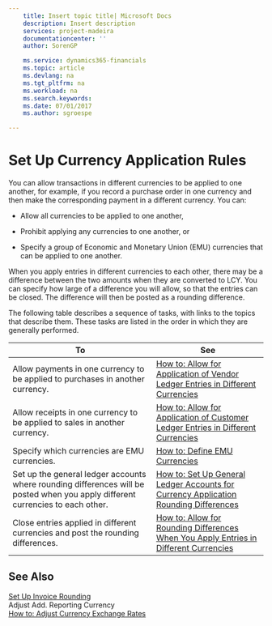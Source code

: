 ```yaml
---
    title: Insert topic title| Microsoft Docs
    description: Insert description
    services: project-madeira
    documentationcenter: ''
    author: SorenGP

    ms.service: dynamics365-financials
    ms.topic: article
    ms.devlang: na
    ms.tgt_pltfrm: na
    ms.workload: na
    ms.search.keywords:
    ms.date: 07/01/2017
    ms.author: sgroespe

---
```

# Set Up Currency Application Rules
You can allow transactions in different currencies to be applied to one another, for example, if you record a purchase order in one currency and then make the corresponding payment in a different currency. You can:  
  
-   Allow all currencies to be applied to one another,  
  
-   Prohibit applying any currencies to one another, or  
  
-   Specify a group of Economic and Monetary Union (EMU) currencies that can be applied to one another.  
  
 When you apply entries in different currencies to each other, there may be a difference between the two amounts when they are converted to LCY. You can specify how large of a difference you will allow, so that the entries can be closed. The difference will then be posted as a rounding difference.  
  
 The following table describes a sequence of tasks, with links to the topics that describe them. These tasks are listed in the order in which they are generally performed.  
  
|**To**|**See**|  
|------------|-------------|  
|Allow payments in one currency to be applied to purchases in another currency.|[How to: Allow for Application of Vendor Ledger Entries in Different Currencies](../how-to-allow-for-application-of-vendor-ledger-entries-in-different-currencies.md)|  
|Allow receipts in one currency to be applied to sales in another currency.|[How to: Allow for Application of Customer Ledger Entries in Different Currencies](../how-to-allow-for-application-of-customer-ledger-entries-in-different-currencies.md)|  
|Specify which currencies are EMU currencies.|[How to: Define EMU Currencies](../how-to-define-emu-currencies.md)|  
|Set up the general ledger accounts where rounding differences will be posted when you apply different currencies to each other.|[How to: Set Up General Ledger Accounts for Currency Application Rounding Differences](../how-to-set-up-general-ledger-accounts-for-currency-application-rounding-differences.md)|  
|Close entries applied in different currencies and post the rounding differences.|[How to: Allow for Rounding Differences When You Apply Entries in Different Currencies](../how-to-allow-for-rounding-differences-when-you-apply-entries-in-different-currencies.md)|  
  
## See Also  
 [Set Up Invoice Rounding](../set-up-invoice-rounding.md)   
 Adjust Add. Reporting Currency   
 [How to: Adjust Currency Exchange Rates](../how-to-adjust-currency-exchange-rates.md)